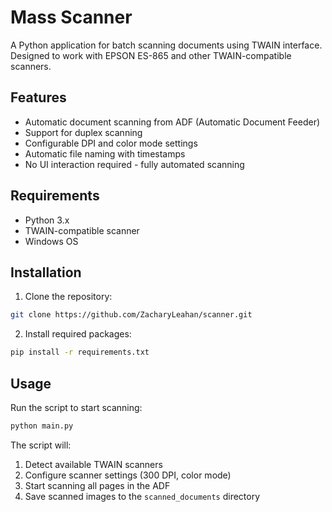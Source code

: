 # Mass Scanner

A Python application for batch scanning documents using TWAIN interface. Designed to work with EPSON ES-865 and other TWAIN-compatible scanners.

## Features

- Automatic document scanning from ADF (Automatic Document Feeder)
- Support for duplex scanning
- Configurable DPI and color mode settings
- Automatic file naming with timestamps
- No UI interaction required - fully automated scanning

## Requirements

- Python 3.x
- TWAIN-compatible scanner
- Windows OS

## Installation

1. Clone the repository:
```bash
git clone https://github.com/ZacharyLeahan/scanner.git
```

2. Install required packages:
```bash
pip install -r requirements.txt
```

## Usage

Run the script to start scanning:
```bash
python main.py
```

The script will:
1. Detect available TWAIN scanners
2. Configure scanner settings (300 DPI, color mode)
3. Start scanning all pages in the ADF
4. Save scanned images to the `scanned_documents` directory
